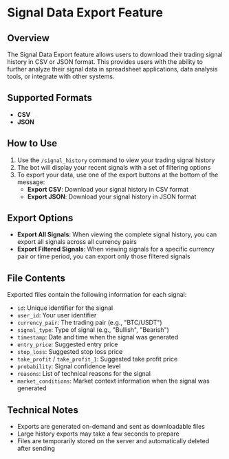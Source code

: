 # Signal Data Export Feature

## Overview

The Signal Data Export feature allows users to download their trading signal history in CSV or JSON format. This provides users with the ability to further analyze their signal data in spreadsheet applications, data analysis tools, or integrate with other systems.

## Supported Formats

- **CSV**
- **JSON**

## How to Use

1. Use the `/signal_history` command to view your trading signal history
2. The bot will display your recent signals with a set of filtering options
3. To export your data, use one of the export buttons at the bottom of the message:
   - **Export CSV**: Download your signal history in CSV format
   - **Export JSON**: Download your signal history in JSON format

## Export Options

- **Export All Signals**: When viewing the complete signal history, you can export all signals across all currency pairs
- **Export Filtered Signals**: When viewing signals for a specific currency pair or time period, you can export only those filtered signals

## File Contents

Exported files contain the following information for each signal:

- `id`: Unique identifier for the signal
- `user_id`: Your user identifier
- `currency_pair`: The trading pair (e.g., "BTC/USDT")
- `signal_type`: Type of signal (e.g., "Bullish", "Bearish")
- `timestamp`: Date and time when the signal was generated
- `entry_price`: Suggested entry price
- `stop_loss`: Suggested stop loss price
- `take_profit` / `take_profit_1`: Suggested take profit price
- `probability`: Signal confidence level
- `reasons`: List of technical reasons for the signal
- `market_conditions`: Market context information when the signal was generated

## Technical Notes

- Exports are generated on-demand and sent as downloadable files
- Large history exports may take a few seconds to prepare
- Files are temporarily stored on the server and automatically deleted after sending
